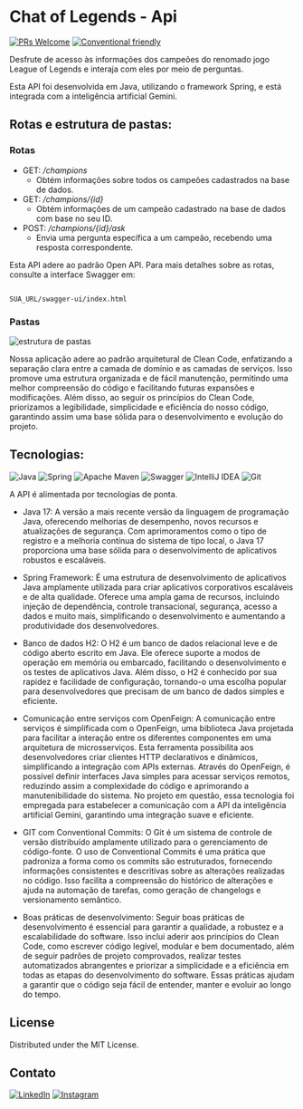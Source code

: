 # Chat of Legends - Api

[![PRs Welcome](https://img.shields.io/badge/PRs-S%C3%A3o_bem_vindos-brightgreen.svg?style=flat-square)](http://makeapullrequest.com)
[![Conventional friendly](https://img.shields.io/badge/Usamos-Conventional_commits-brightgreen.svg?style=flat-square)](http://commitizen.github.io/cz-cli/](https://www.conventionalcommits.org/en/v1.0.0/))

Desfrute de acesso às informações dos campeões do renomado jogo League of Legends e interaja com eles por meio de perguntas.

Esta API foi desenvolvida em Java, utilizando o framework Spring, e está integrada com a inteligência artificial Gemini.

## Rotas e estrutura de pastas:

### Rotas

- GET: */champions*
  - Obtém informações sobre todos os campeões cadastrados na base de dados.
- GET: */champions/{id}*
  - Obtém informações de um campeão cadastrado na base de dados com base no seu ID.
- POST: */champions/{id}/ask*
  - Envia uma pergunta específica a um campeão, recebendo uma resposta correspondente.

Esta API adere ao padrão Open API. Para mais detalhes sobre as rotas, consulte a interface Swagger em:
```

SUA_URL/swagger-ui/index.html

```
### Pastas

![estrutura de pastas](https://i.imgur.com/UcNEKf0.png)

Nossa aplicação adere ao padrão arquitetural de Clean Code, enfatizando a separação clara entre a camada de domínio e as camadas de serviços. Isso promove uma estrutura organizada e de fácil manutenção, permitindo uma melhor compreensão
do código e facilitando futuras expansões e modificações. Além disso, ao seguir os princípios do Clean Code, priorizamos a legibilidade, simplicidade e eficiência do nosso código, garantindo assim uma base sólida para o desenvolvimento e
evolução do projeto.

## Tecnologias:

![Java](https://img.shields.io/badge/java-%23ED8B00.svg?style=for-the-badge&logo=openjdk&logoColor=white)
![Spring](https://img.shields.io/badge/spring-%236DB33F.svg?style=for-the-badge&logo=spring&logoColor=white)
![Apache Maven](https://img.shields.io/badge/Apache%20Maven-C71A36?style=for-the-badge&logo=Apache%20Maven&logoColor=white)
![Swagger](https://img.shields.io/badge/-Swagger-%23Clojure?style=for-the-badge&logo=swagger&logoColor=white)
![IntelliJ IDEA](https://img.shields.io/badge/IntelliJIDEA-000000.svg?style=for-the-badge&logo=intellij-idea&logoColor=white)
![Git](https://img.shields.io/badge/git-%23F05033.svg?style=for-the-badge&logo=git&logoColor=white)

A API é alimentada por tecnologias de ponta.

- Java 17: A versão a mais recente versão da linguagem de programação Java, oferecendo melhorias de desempenho, novos recursos e atualizações de segurança. Com aprimoramentos como o tipo de registro e a melhoria contínua do sistema de tipo local,
o Java 17 proporciona uma base sólida para o desenvolvimento de aplicativos robustos e escaláveis.

- Spring Framework: É uma estrutura de desenvolvimento de aplicativos Java amplamente utilizada para criar aplicativos corporativos escaláveis e de alta qualidade. Oferece uma ampla gama de recursos, incluindo injeção de dependência,
controle transacional, segurança, acesso a dados e muito mais, simplificando o desenvolvimento e aumentando a produtividade dos desenvolvedores.

- Banco de dados H2: O H2 é um banco de dados relacional leve e de código aberto escrito em Java. Ele oferece suporte a modos de operação em memória ou embarcado, facilitando o desenvolvimento e os testes de aplicativos Java.
Além disso, o H2 é conhecido por sua rapidez e facilidade de configuração, tornando-o uma escolha popular para desenvolvedores que precisam de um banco de dados simples e eficiente.

- Comunicação entre serviços com OpenFeign: A comunicação entre serviços é simplificada com o OpenFeign, uma biblioteca Java projetada para facilitar a interação entre os diferentes componentes em uma arquitetura de microsserviços.
Esta ferramenta possibilita aos desenvolvedores criar clientes HTTP declarativos e dinâmicos, simplificando a integração com APIs externas. Através do OpenFeign, é possível definir interfaces Java simples para acessar serviços remotos,
reduzindo assim a complexidade do código e aprimorando a manutenibilidade do sistema. No projeto em questão, essa tecnologia foi empregada para estabelecer a comunicação com a API da inteligência artificial Gemini, garantindo uma integração
suave e eficiente.

- GIT com Conventional Commits: O Git é um sistema de controle de versão distribuído amplamente utilizado para o gerenciamento de código-fonte. O uso de Conventional Commits é uma prática que padroniza a forma como os commits são estruturados,
fornecendo informações consistentes e descritivas sobre as alterações realizadas no código. Isso facilita a compreensão do histórico de alterações e ajuda na automação de tarefas, como geração de changelogs e versionamento semântico.

- Boas práticas de desenvolvimento: Seguir boas práticas de desenvolvimento é essencial para garantir a qualidade, a robustez e a escalabilidade do software. Isso inclui aderir aos princípios do Clean Code, como escrever código legível,
modular e bem documentado, além de seguir padrões de projeto comprovados, realizar testes automatizados abrangentes e priorizar a simplicidade e a eficiência em todas as etapas do desenvolvimento do software. Essas práticas ajudam a garantir
que o código seja fácil de entender, manter e evoluir ao longo do tempo.

## License

Distributed under the MIT License.

## Contato

[![LinkedIn](https://img.shields.io/badge/linkedin-%230077B5.svg?style=for-the-badge&logo=linkedin&logoColor=white&link=https://www.linkedin.com/in/felipe-jonathan/)](https://www.linkedin.com/in/felipe-jonathan/)
[![Instagram](https://img.shields.io/badge/Instagram-%23E4405F.svg?style=for-the-badge&logo=Instagram&logoColor=white&link=https://www.instagram.com/belipefarros/)](https://www.instagram.com/belipefarros/)

<!-- MARKDOWN LINKS & IMAGES -->
[react-native-badge]: https://img.shields.io/badge/react_native-%2320232a.svg?style=for-the-badge&logo=react&logoColor=%2361DAFB
[expo-badge]: https://img.shields.io/badge/expo-1C1E24?style=for-the-badge&logo=expo&logoColor=#D04A37
[supabase-badge]: https://img.shields.io/badge/Supabase-3ECF8E?style=for-the-badge&logo=supabase&logoColor=white
[react-query-badge]: https://img.shields.io/badge/-React%20Query-FF4154?style=for-the-badge&logo=react%20query&logoColor=white
